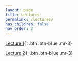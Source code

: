 ```yaml
---
layout: page
title: Lectures
permalink: /lectures/
has_children: false
nav_order: 2
---
```


[Lecture 1](https://raw.githubusercontent.com/bayreuth-politics/CI24/main/docs/lectures/CI_24_Slides_Bayreuth_week1.pdf){: .btn .btn-blue .mr-3}

[Lecture 2](https://raw.githubusercontent.com/bayreuth-politics/CI24/main/docs/lectures/CI_24_Slides_week2.pdf){: .btn .btn-blue .mr-3}

